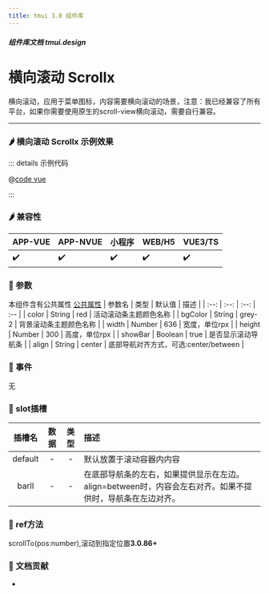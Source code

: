 ```yaml
---
title: tmui 3.0 组件库
---
```


<dirtoc></dirtoc>

##### 组件库文档 tmui.design

# 横向滚动 Scrollx <Badge type="danger" text="v3.0.75+" vertical="middle" />
横向滚动，应用于菜单图标，内容需要横向滚动的场景，注意：我已经兼容了所有平台，如果你需要使用原生的scroll-view横向滚动，需要自行兼容。

---

### :hot_pepper: 横向滚动 Scrollx 示例效果

<webview url="https://tmui.design/h5/#/pages/other/scrollx"></webview>

::: details 示例代码

@[code vue](pages/other/scrollx.nvue)

:::


### :hot_pepper: 兼容性

| APP-VUE | APP-NVUE | 小程序 | WEB/H5 | VUE3/TS |
| --- | --- | --- | --- | --- |
| :heavy_check_mark: | :heavy_check_mark: | :heavy_check_mark: | :heavy_check_mark: | :heavy_check_mark: |

### :seedling: 参数
本组件含有公共属性 [公共属性](/doc/spec/组件公共样式.md)
| 参数名 | 类型 | 默认值 | 描述 |
| :--: | :--: | :--: | :-- |
| color | String | red | 活动滚动条主题颜色名称 |
| bgColor | String | grey-2 | 背景滚动条主题颜色名称 |
| width | Number | 636 | 宽度，单位rpx |
| height | Number | 300 | 高度，单位rpx |
| showBar | Boolean | true | 是否显示滚动导航条 |
| align | String | center | 底部导航对齐方式，可选:center/between |

### :rose: 事件
无

### :corn: slot插槽
| 插槽名 | 数据 | 类型 | 描述 |
| :--: | :--: | :--: | :-- |
| default | - | - | 默认放置于滚动容器内内容 |
| barll<Badge type="danger" text="v3.0.77+" vertical="middle" /> | - | - | 在底部导航条的左右，如果提供显示在左边。align=between时，内容会左右对齐。如果不提供时，导航条在左边对齐。 |

### :green_salad: ref方法
scrollTo(pos:number),滚动到指定位置**3.0.86+**

### :couplekiss: 文档贡献

-